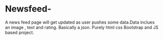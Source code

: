 # Newsfeed-
A news feed page will get updated as user pushes some data.Data inclues an image , text and rating. Basically a json.
Purely html css Bootstrap and JS based project.
